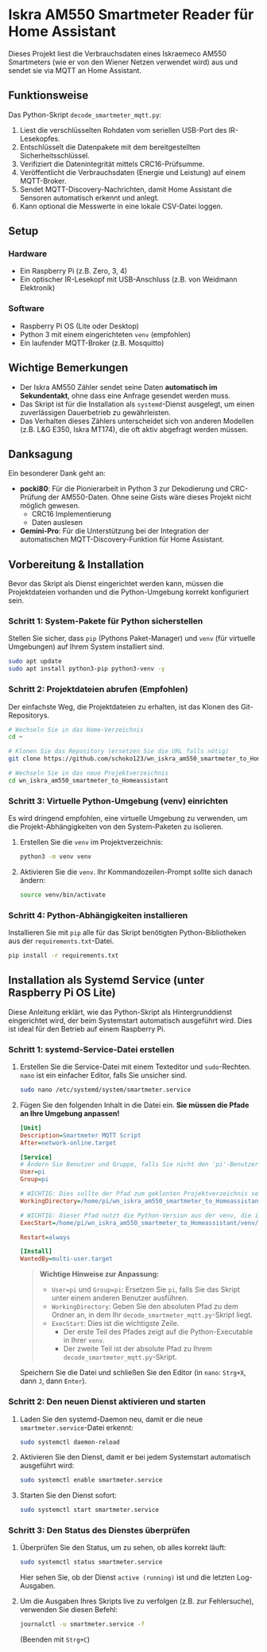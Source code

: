 # Iskra AM550 Smartmeter Reader für Home Assistant

Dieses Projekt liest die Verbrauchsdaten eines Iskraemeco AM550 Smartmeters (wie er von den Wiener Netzen verwendet wird) aus und sendet sie via MQTT an Home Assistant.

## Funktionsweise

Das Python-Skript `decode_smartmeter_mqtt.py`:
1.  Liest die verschlüsselten Rohdaten vom seriellen USB-Port des IR-Lesekopfes.
2.  Entschlüsselt die Datenpakete mit dem bereitgestellten Sicherheitsschlüssel.
3.  Verifiziert die Datenintegrität mittels CRC16-Prüfsumme.
4.  Veröffentlicht die Verbrauchsdaten (Energie und Leistung) auf einem MQTT-Broker.
5.  Sendet MQTT-Discovery-Nachrichten, damit Home Assistant die Sensoren automatisch erkennt und anlegt.
6.  Kann optional die Messwerte in eine lokale CSV-Datei loggen.

## Setup

### Hardware
*   Ein Raspberry Pi (z.B. Zero, 3, 4)
*   Ein optischer IR-Lesekopf mit USB-Anschluss (z.B. von Weidmann Elektronik)

### Software
*   Raspberry Pi OS (Lite oder Desktop)
*   Python 3 mit einem eingerichteten `venv` (empfohlen)
*   Ein laufender MQTT-Broker (z.B. Mosquitto)

## Wichtige Bemerkungen
*   Der Iskra AM550 Zähler sendet seine Daten **automatisch im Sekundentakt**, ohne dass eine Anfrage gesendet werden muss.
*   Das Skript ist für die Installation als `systemd`-Dienst ausgelegt, um einen zuverlässigen Dauerbetrieb zu gewährleisten.
*   Das Verhalten dieses Zählers unterscheidet sich von anderen Modellen (z.B. L&G E350, Iskra MT174), die oft aktiv abgefragt werden müssen.

## Danksagung

Ein besonderer Dank geht an:
*   **pocki80**: Für die Pionierarbeit in Python 3 zur Dekodierung und CRC-Prüfung der AM550-Daten. Ohne seine Gists wäre dieses Projekt nicht möglich gewesen.
    *   CRC16 Implementierung
    *   Daten auslesen
*   **Gemini-Pro**: Für die Unterstützung bei der Integration der automatischen MQTT-Discovery-Funktion für Home Assistant.


## Vorbereitung & Installation

Bevor das Skript als Dienst eingerichtet werden kann, müssen die Projektdateien vorhanden und die Python-Umgebung korrekt konfiguriert sein.

### Schritt 1: System-Pakete für Python sicherstellen

Stellen Sie sicher, dass `pip` (Pythons Paket-Manager) und `venv` (für virtuelle Umgebungen) auf Ihrem System installiert sind.

```bash
sudo apt update
sudo apt install python3-pip python3-venv -y
```

### Schritt 2: Projektdateien abrufen (Empfohlen)

Der einfachste Weg, die Projektdateien zu erhalten, ist das Klonen des Git-Repositorys.

```bash
# Wechseln Sie in das Home-Verzeichnis
cd ~ 

# Klonen Sie das Repository (ersetzen Sie die URL falls nötig)
git clone https://github.com/schoko123/wn_iskra_am550_smartmeter_to_Homeassistant.git

# Wechseln Sie in das neue Projektverzeichnis
cd wn_iskra_am550_smartmeter_to_Homeassistant
```

### Schritt 3: Virtuelle Python-Umgebung (venv) einrichten

Es wird dringend empfohlen, eine virtuelle Umgebung zu verwenden, um die Projekt-Abhängigkeiten von den System-Paketen zu isolieren.

1.  Erstellen Sie die `venv` im Projektverzeichnis:
    ```bash
    python3 -m venv venv
    ```

2.  Aktivieren Sie die `venv`. Ihr Kommandozeilen-Prompt sollte sich danach ändern:
    ```bash
    source venv/bin/activate
    ```

### Schritt 4: Python-Abhängigkeiten installieren

Installieren Sie mit `pip` alle für das Skript benötigten Python-Bibliotheken aus der `requirements.txt`-Datei.

```bash
pip install -r requirements.txt
```

## Installation als Systemd Service (unter Raspberry Pi OS Lite)

Diese Anleitung erklärt, wie das Python-Skript als Hintergrunddienst eingerichtet wird, der beim Systemstart automatisch ausgeführt wird. Dies ist ideal für den Betrieb auf einem Raspberry Pi.

### Schritt 1: systemd-Service-Datei erstellen

1.  Erstellen Sie die Service-Datei mit einem Texteditor und `sudo`-Rechten. `nano` ist ein einfacher Editor, falls Sie unsicher sind.

    ```bash
    sudo nano /etc/systemd/system/smartmeter.service
    ```

2.  Fügen Sie den folgenden Inhalt in die Datei ein. **Sie müssen die Pfade an Ihre Umgebung anpassen!**

    ```ini
    [Unit]
    Description=Smartmeter MQTT Script
    After=network-online.target
    
    [Service]
    # Ändern Sie Benutzer und Gruppe, falls Sie nicht den 'pi'-Benutzer verwenden
    User=pi
    Group=pi
    
    # WICHTIG: Dies sollte der Pfad zum geklonten Projektverzeichnis sein
    WorkingDirectory=/home/pi/wn_iskra_am550_smartmeter_to_Homeassistant
    
    # WICHTIG: Dieser Pfad nutzt die Python-Version aus der venv, die im Projektordner liegt
    ExecStart=/home/pi/wn_iskra_am550_smartmeter_to_Homeassistant/venv/bin/python /home/pi/wn_iskra_am550_smartmeter_to_Homeassistant/decode_smartmeter_mqtt.py
    
    Restart=always
    
    [Install]
    WantedBy=multi-user.target
    ```

    > **Wichtige Hinweise zur Anpassung:**
    >
    > -   `User=pi` und `Group=pi`: Ersetzen Sie `pi`, falls Sie das Skript unter einem anderen Benutzer ausführen.
    > -   `WorkingDirectory`: Geben Sie den absoluten Pfad zu dem Ordner an, in dem Ihr `decode_smartmeter_mqtt.py`-Skript liegt.
    > -   `ExecStart`: Dies ist die wichtigste Zeile.
    >     -   Der erste Teil des Pfades zeigt auf die Python-Executable in Ihrer `venv`.
    >     -   Der zweite Teil ist der absolute Pfad zu Ihrem `decode_smartmeter_mqtt.py`-Skript.

    Speichern Sie die Datei und schließen Sie den Editor (in `nano`: `Strg+X`, dann `J`, dann `Enter`).

### Schritt 2: Den neuen Dienst aktivieren und starten

1.  Laden Sie den systemd-Daemon neu, damit er die neue `smartmeter.service`-Datei erkennt:
    ```bash
    sudo systemctl daemon-reload
    ```
2.  Aktivieren Sie den Dienst, damit er bei jedem Systemstart automatisch ausgeführt wird:
    ```bash
    sudo systemctl enable smartmeter.service
    ```
3.  Starten Sie den Dienst sofort:
    ```bash
    sudo systemctl start smartmeter.service
    ```

### Schritt 3: Den Status des Dienstes überprüfen

1.  Überprüfen Sie den Status, um zu sehen, ob alles korrekt läuft:
    ```bash
    sudo systemctl status smartmeter.service
    ```
    Hier sehen Sie, ob der Dienst `active (running)` ist und die letzten Log-Ausgaben.

2.  Um die Ausgaben Ihres Skripts live zu verfolgen (z.B. zur Fehlersuche), verwenden Sie diesen Befehl:
    ```bash
    journalctl -u smartmeter.service -f
    ```
    (Beenden mit `Strg+C`)
